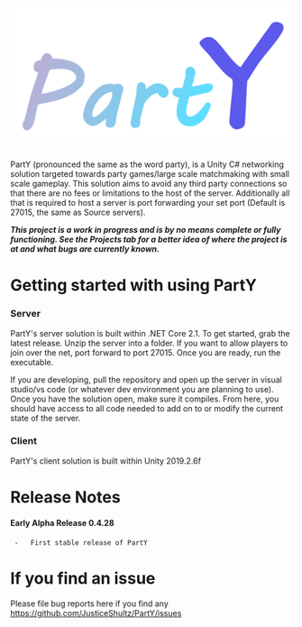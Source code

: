 ![Logo](https://github.com/JusticeShultz/PartY/blob/master/PartY/Assets/PartY/Logos/PartY_Logo_Colored.png)

#   
PartY (pronounced the same as the word party), is a Unity C# networking solution targeted towards party games/large scale matchmaking with small scale gameplay. This solution aims to avoid any third party connections so that there are no fees or limitations to the host of the server. Additionally all that is required to host a server is port forwarding your set port (Default is 27015, the same as Source servers).

***This project is a work in progress and is by no means complete or fully functioning. See the Projects tab for a better idea of where the project is at and what bugs are currently known.***


# Getting started with using PartY

### Server
PartY's server solution is built within .NET Core 2.1. To get started, grab the latest release. Unzip the server into a folder. If you want to allow players to join over the net, port forward to port 27015. Once you are ready, run the executable.

If you are developing, pull the repository and open up the server in visual studio/vs code (or whatever dev environment you are planning to use). Once you have the solution open, make sure it compiles. From here, you should have access to all code needed to add on to or modify the current state of the server.


### Client
PartY's client solution is built within Unity 2019.2.6f


# Release Notes
#### Early Alpha Release 0.4.28
     -   First stable release of PartY


# If you find an issue
Please file bug reports here if you find any https://github.com/JusticeShultz/PartY/issues
